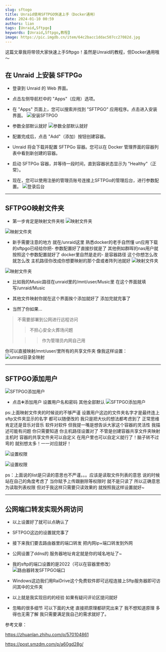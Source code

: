 ```yaml
---
slug: sftogo
title: Unraid使用SFTPGO快速上手（Docker通用）
date: 2024-01-10 00:59
authors: lian
tags: [Unraid,Sftpgo]
keywords: [Unraid,Sftpgo,教程]
image: https://pic.imgdb.cn/item/64c2bacc1ddac507cc27082d.jpg
---
```


这篇文章我将带领大家快速上手Sftpgo！虽然是Unraid的教程，但Docker通用哦～

<!-- truncate -->

##  在 Unraid 上安装 SFTPGo

- 登录到 Unraid 的 Web 界面。

- 点击左侧导航栏中的 "Apps"（应用）选项。

- 在 "Apps" 页面上，您可以搜索并找到 "SFTPGO" 应用程序。点击进入安装界面。
  ![安装SFTPGO](https://i.darklotus.cn/images/2024/04/17/202404170522156.jpg)
- 参数全部默认就好
  ![参数全部默认就好](https://i.darklotus.cn/images/2024/04/17/202404170522753.jpg)
- 配置完成后，点击 "Add"（添加）按钮创建容器。

- Unraid 将会下载并配置 SFTPGo 容器。您可以在 Docker 管理界面的容器列表中看到新创建的容器。

- 启动 SFTPGo 容器，并等待一段时间，直到容器状态显示为 "Healthy"（正常）。

- 现在，您可以使用注册的管理员账号连接上SFTPGo的管理后台，进行参数配置。
  ![登录后台](https://i.darklotus.cn/images/2024/04/17/202404170522949.jpg)

---

##  SFTPGO映射文件夹

- 第一步肯定是映射文件夹啦
  ![映射文件夹](https://i.darklotus.cn/images/2024/04/17/202404170522291.jpg)

![映射文件夹](https://i.darklotus.cn/images/2024/04/17/202404170522603.jpg)

- 新手需要注意的地方 就在/unraid这里 熟悉docker的老手自然懂 un应用下载的sftpgo已经给你把- 参数配置好了直接抄就是了 其他例如群晖的nas用户就按照这个参数配置就好了 docker里自然是走的- 是容器路径 这个你想怎么改就怎么改 主机路径你改成你想要映射的那个盘或者阵列池就好
  ![映射文件夹](https://i.darklotus.cn/images/2024/04/17/202404170522751.jpg)

![映射文件夹](https://i.darklotus.cn/images/2024/04/17/202404170522787.jpg)

- 比如我的Music路径在unraid里的/mnt/user/Music里 在这个界面就填写/unraid/Music

- 其他文件映射你就在这个界面挨个添加就好了 添加完就完事了

- 当然了你如果...

>不需要部署到公网进行远程访问
>
>>不担心安全火葬场问题
>
>>>作为管理员内网自己用

你可以直接映射/mnt/user/里所有的共享文件夹 像我这样设置：
![unraid目录全映射](https://i.darklotus.cn/images/2024/04/17/202404170522905.jpg)

---

##  SFTPGO添加用户

![SFTPGO添加用户](https://i2.100024.xyz/2024/01/12/hcwjus.webp)

- 点击➕添加用户 设置用户名和密码 其他全部默认
  ![SFTPGO添加用户](https://i.darklotus.cn/images/2024/04/17/202404170522977.jpg)

ps:上面映射文件夹的时候说的不够严谨 设置用户这边的文件夹名字才是最终连上sftp文件夹显示的名字 都可以随便改的 我只是把大伙的想法都考虑到了 正常思维 肯定还是音乐对音乐 软件对软件 但我提一嘴是想告诉大家这个容器的灵活性 我描述可能有问题 你只需要知道 你主机路径设置对了 不管是创建容器共享文件夹映射主机时 容器的共享文件夹可以自定义 在用户里也可以自定义就行了！脑子转不过弯的 就别想太多！一一对应就好！

![设置权限](https://i.darklotus.cn/images/2024/04/17/202404170522136.jpg)

![设置权限](https://i.darklotus.cn/images/2024/04/17/202404170522954.jpg)

ps：上面说的list是只读的意思也不严谨。。。应该是读取文件列表的意思 说的时候站在自己的角度考虑了 当你赋予上传跟删除等权限时 就不是只读了 所以正确意思为读取列表权限 但对于我这样只需要只读效果的 就按照我这样设置就好~

---

##  公网端口转发实现外网访问

- 以上设置好了就可以点确认了
- SFTPGO这边的设置就完事了
- 接下来我们要去路由器里的端口转发 把内网ip+端口转发到外网
- 公网设置了ddns的 服务器地址肯定就是你的域名地址了~
- 我的sftp的端口设置的是2022（可以在容器里修改）
  ![路由器转发SFTPGO端口](https://i.darklotus.cn/images/2024/04/17/202404170522052.jpg)

- Windows这边我们用RaiDrive这个免费软件即可远程连接上Sftp服务器即可访问其中的文件夹

- 以上就是我实现目的的经验 如果有疑问评论区提问就好

- 忽略的很多细节 可以下面的大佬 直接把原理都研究出来了 我不想知道原理 多得也无需了解 我只需要满足我自己的需求就好了。

参考文章：

https://zhuanlan.zhihu.com/p/570104861

https://post.smzdm.com/p/a60gd28g/